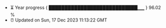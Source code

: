- ⏳ Year progress { ████████████████████████████▁▁ } 96.02 %
- ⏰ Updated on Sun, 17 Dec 2023 11:13:22 GMT

